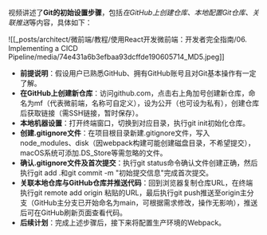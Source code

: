 

视频讲述了**Git的初始设置步骤**，包括*在GitHub上创建仓库、本地配置Git仓库、关联推送*等内容，具体如下：

![[_posts/architect/微前端/教程/使用React开发微前端：开发者完全指南/06. Implementing a CICD Pipeline/media/74e431a6b3efbaa93dcffde190605714_MD5.jpeg]]


- **前提说明**：假设用户已熟悉GitHub、拥有GitHub账号且对Git基本操作有一定了解。
- **在GitHub上创建新仓库**：访问github.com，点击右上角加号创建新仓库，命名为mf（代表微前端，名称可自定义），设为公开（也可设为私有），创建仓库后获取链接（需SSH链接，暂时保存）。
- **本地机器设置**：打开终端窗口，切换到对应目录，执行git init初始化仓库。
- **创建.gitignore文件**：在项目根目录新建.gitignore文件，写入node_modules、disk（因webpack构建可能创建磁盘目录，不希望提交），macOS系统可添加.DS_Store等需忽略的文件。
- **确认.gitignore文件及首次提交**：执行git status命令确认文件创建正确，然后执行git add .和git commit -m "初始提交信息"完成首次提交。
- **关联本地仓库与GitHub仓库并推送代码**：回到浏览器复制仓库URL，在终端执行git remote add origin 粘贴的URL，最后执行git push推送至origin主分支（GitHub主分支已开始命名为main，可根据需求修改，操作无影响），推送后可在GitHub刷新页面查看代码。
- **后续计划**：完成上述步骤后，接下来将配置生产环境的Webpack。
